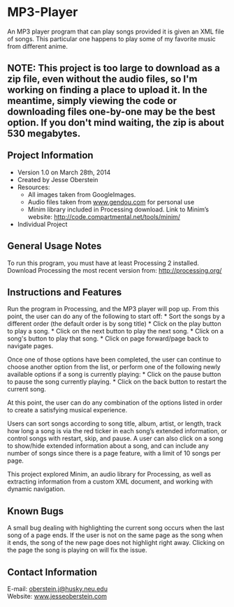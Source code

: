 MP3-Player
==========

An MP3 player program that can play songs provided it is given an XML file of songs.  This particular one happens to play some of my favorite music from different anime.

NOTE: This project is too large to download as a zip file, even without the audio files, so I'm working on finding a place to upload it.  In the meantime, simply viewing the code or downloading files one-by-one may be the best option.  If you don't mind waiting, the zip is about 530 megabytes.
<br>
<br>
Project Information
--------------------------------------------------------------------------------
  - Version 1.0 on March 28th, 2014
  - Created by Jesse Oberstein
  - Resources:
  	* All images taken from GoogleImages.
	* Audio files taken from www.gendou.com for personal use
	* Minim library included in Processing download. Link to Minim’s website: http://code.compartmental.net/tools/minim/
  - Individual Project


General Usage Notes
--------------------------------------------------------------------------------
To run this program, you must have at least Processing 2 installed. Download Processing the most recent version from: http://processing.org/


Instructions and Features
--------------------------------------------------------------------------------
Run the program in Processing, and the MP3 player will pop up.  From this point, the user can do any of the following to start off:
	* Sort the songs by a different order (the default order is by song title)
	* Click on the play button to play a song.
	* Click on the next button to play the next song.
	* Click on a song's button to play that song.
	* Click on page forward/page back to navigate pages.

Once one of those options have been completed, the user can continue to choose another option from the list, or perform one of the following newly available options if a song is currently playing:
	* Click on the pause button to pause the song currently playing.
	* Click on the back button to restart the current song.

At this point, the user can do any combination of the options listed in order to create a satisfying musical experience.

Users can sort songs according to song title, album, artist, or length, track how long a song is via the red ticker in each song’s extended information, or control songs with restart, skip, and pause. A user can also click on a song to show/hide extended information about a song, and can include any number of songs since there is a page feature, with a limit of 10 songs per page.

This project explored Minim, an audio library for Processing, as well as extracting information from a custom XML document, and working with dynamic navigation.


Known Bugs
--------------------------------------------------------------------------------
A small bug dealing with highlighting the current song occurs when the last song of a page ends. If the user is not on the same page as the song when it ends, the song of the new page does not highlight right away.  Clicking on the page the song is playing on will fix the issue. 


Contact Information
--------------------------------------------------------------------------------

E-mail: oberstein.j@husky.neu.edu<br>
Website: www.jesseoberstein.com
